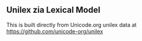 Unilex zia Lexical Model
----------------------

This is built directly from Unicode.org unilex data at
https://github.com/unicode-org/unilex
